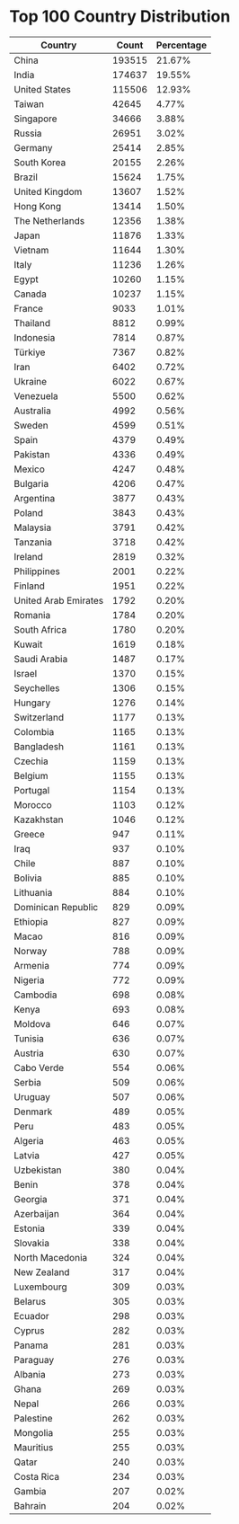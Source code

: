 # Top 100 Country Distribution
| Country | Count | Percentage |
|----|----|----|
| China | 193515 | 21.67% |
| India | 174637 | 19.55% |
| United States | 115506 | 12.93% |
| Taiwan | 42645 | 4.77% |
| Singapore | 34666 | 3.88% |
| Russia | 26951 | 3.02% |
| Germany | 25414 | 2.85% |
| South Korea | 20155 | 2.26% |
| Brazil | 15624 | 1.75% |
| United Kingdom | 13607 | 1.52% |
| Hong Kong | 13414 | 1.50% |
| The Netherlands | 12356 | 1.38% |
| Japan | 11876 | 1.33% |
| Vietnam | 11644 | 1.30% |
| Italy | 11236 | 1.26% |
| Egypt | 10260 | 1.15% |
| Canada | 10237 | 1.15% |
| France | 9033 | 1.01% |
| Thailand | 8812 | 0.99% |
| Indonesia | 7814 | 0.87% |
| Türkiye | 7367 | 0.82% |
| Iran | 6402 | 0.72% |
| Ukraine | 6022 | 0.67% |
| Venezuela | 5500 | 0.62% |
| Australia | 4992 | 0.56% |
| Sweden | 4599 | 0.51% |
| Spain | 4379 | 0.49% |
| Pakistan | 4336 | 0.49% |
| Mexico | 4247 | 0.48% |
| Bulgaria | 4206 | 0.47% |
| Argentina | 3877 | 0.43% |
| Poland | 3843 | 0.43% |
| Malaysia | 3791 | 0.42% |
| Tanzania | 3718 | 0.42% |
| Ireland | 2819 | 0.32% |
| Philippines | 2001 | 0.22% |
| Finland | 1951 | 0.22% |
| United Arab Emirates | 1792 | 0.20% |
| Romania | 1784 | 0.20% |
| South Africa | 1780 | 0.20% |
| Kuwait | 1619 | 0.18% |
| Saudi Arabia | 1487 | 0.17% |
| Israel | 1370 | 0.15% |
| Seychelles | 1306 | 0.15% |
| Hungary | 1276 | 0.14% |
| Switzerland | 1177 | 0.13% |
| Colombia | 1165 | 0.13% |
| Bangladesh | 1161 | 0.13% |
| Czechia | 1159 | 0.13% |
| Belgium | 1155 | 0.13% |
| Portugal | 1154 | 0.13% |
| Morocco | 1103 | 0.12% |
| Kazakhstan | 1046 | 0.12% |
| Greece | 947 | 0.11% |
| Iraq | 937 | 0.10% |
| Chile | 887 | 0.10% |
| Bolivia | 885 | 0.10% |
| Lithuania | 884 | 0.10% |
| Dominican Republic | 829 | 0.09% |
| Ethiopia | 827 | 0.09% |
| Macao | 816 | 0.09% |
| Norway | 788 | 0.09% |
| Armenia | 774 | 0.09% |
| Nigeria | 772 | 0.09% |
| Cambodia | 698 | 0.08% |
| Kenya | 693 | 0.08% |
| Moldova | 646 | 0.07% |
| Tunisia | 636 | 0.07% |
| Austria | 630 | 0.07% |
| Cabo Verde | 554 | 0.06% |
| Serbia | 509 | 0.06% |
| Uruguay | 507 | 0.06% |
| Denmark | 489 | 0.05% |
| Peru | 483 | 0.05% |
| Algeria | 463 | 0.05% |
| Latvia | 427 | 0.05% |
| Uzbekistan | 380 | 0.04% |
| Benin | 378 | 0.04% |
| Georgia | 371 | 0.04% |
| Azerbaijan | 364 | 0.04% |
| Estonia | 339 | 0.04% |
| Slovakia | 338 | 0.04% |
| North Macedonia | 324 | 0.04% |
| New Zealand | 317 | 0.04% |
| Luxembourg | 309 | 0.03% |
| Belarus | 305 | 0.03% |
| Ecuador | 298 | 0.03% |
| Cyprus | 282 | 0.03% |
| Panama | 281 | 0.03% |
| Paraguay | 276 | 0.03% |
| Albania | 273 | 0.03% |
| Ghana | 269 | 0.03% |
| Nepal | 266 | 0.03% |
| Palestine | 262 | 0.03% |
| Mongolia | 255 | 0.03% |
| Mauritius | 255 | 0.03% |
| Qatar | 240 | 0.03% |
| Costa Rica | 234 | 0.03% |
| Gambia | 207 | 0.02% |
| Bahrain | 204 | 0.02% |
